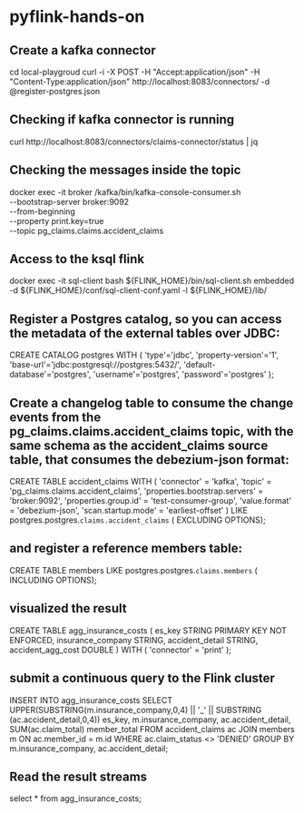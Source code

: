 # pyflink-hands-on


## Create a kafka connector
cd local-playgroud
curl -i -X POST -H "Accept:application/json" -H  "Content-Type:application/json" http://localhost:8083/connectors/ -d @register-postgres.json

## Checking if kafka connector is running
curl http://localhost:8083/connectors/claims-connector/status | jq

## Checking the messages inside the topic
docker exec -it broker /kafka/bin/kafka-console-consumer.sh \
    --bootstrap-server broker:9092 \
    --from-beginning \
    --property print.key=true \
    --topic pg_claims.claims.accident_claims

## Access to the ksql flink
docker exec -it sql-client bash
${FLINK_HOME}/bin/sql-client.sh embedded -d ${FLINK_HOME}/conf/sql-client-conf.yaml -l ${FLINK_HOME}/lib/

## Register a Postgres catalog, so you can access the metadata of the external tables over JDBC:
CREATE CATALOG postgres WITH (
    'type'='jdbc',
    'property-version'='1',
    'base-url'='jdbc:postgresql://postgres:5432/',
    'default-database'='postgres',
    'username'='postgres',
    'password'='postgres'
);


## Create a changelog table to consume the change events from the pg_claims.claims.accident_claims topic, with the same schema as the accident_claims source table, that consumes the debezium-json format:
CREATE TABLE accident_claims
WITH (
  'connector' = 'kafka',
  'topic' = 'pg_claims.claims.accident_claims',
  'properties.bootstrap.servers' = 'broker:9092',
  'properties.group.id' = 'test-consumer-group',
  'value.format' = 'debezium-json',
  'scan.startup.mode' = 'earliest-offset'
 )
LIKE postgres.postgres.`claims.accident_claims` ( 
EXCLUDING OPTIONS);

## and register a reference members table:
CREATE TABLE members
LIKE postgres.postgres.`claims.members` ( 
INCLUDING OPTIONS);

## visualized the result
CREATE TABLE agg_insurance_costs (
  es_key STRING PRIMARY KEY NOT ENFORCED,
  insurance_company STRING,
  accident_detail STRING,
  accident_agg_cost DOUBLE
) WITH (
  'connector' = 'print'
);

## submit a continuous query to the Flink cluster
INSERT INTO agg_insurance_costs
SELECT UPPER(SUBSTRING(m.insurance_company,0,4) || '_' || SUBSTRING (ac.accident_detail,0,4)) es_key,
       m.insurance_company,
       ac.accident_detail,
       SUM(ac.claim_total) member_total
FROM accident_claims ac
JOIN members m
ON ac.member_id = m.id
WHERE ac.claim_status <> 'DENIED'
GROUP BY m.insurance_company, ac.accident_detail;

## Read the result streams
select * from agg_insurance_costs;

